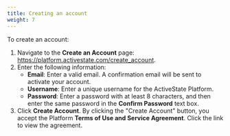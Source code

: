 ```yaml
---
title: Creating an account
weight: 7
---
```


To create an account:

1. Navigate to the **Create an Account** page:  <a href ="https://platform.activestate.com/create-account" target="\_blank">https://platform.activestate.com/create_account</a>.
2. Enter the following information:
    * **Email**: Enter a valid email. A confirmation email will be sent to activate your account.
    * **Username**: Enter a unique username for the ActiveState Platform.
    * **Password**: Enter a password with at least 8 characters, and then enter the same password in the **Confirm Password** text box.
3. Click **Create Account**. By clicking the "Create Account" button, you accept the Platform **Terms of Use and Service Agreement**. Click the link to view the agreement.
